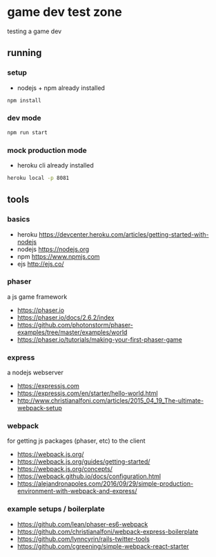# game dev test zone

testing a game dev

## running

### setup

- nodejs + npm already installed

```bash
npm install
```

### dev mode

```bash
npm run start
```

### mock production mode

- heroku cli already installed

```bash
heroku local -p 8081
```

## tools

### basics

- heroku https://devcenter.heroku.com/articles/getting-started-with-nodejs
- nodejs https://nodejs.org
- npm https://www.npmjs.com
- ejs http://ejs.co/

### phaser

a js game framework

- https://phaser.io
- https://phaser.io/docs/2.6.2/index
- https://github.com/photonstorm/phaser-examples/tree/master/examples/world
- https://phaser.io/tutorials/making-your-first-phaser-game

### express

a nodejs webserver

- https://expressjs.com
- https://expressjs.com/en/starter/hello-world.html
- http://www.christianalfoni.com/articles/2015_04_19_The-ultimate-webpack-setup

### webpack

for getting js packages (phaser, etc) to the client

- https://webpack.js.org/
- https://webpack.js.org/guides/getting-started/
- https://webpack.js.org/concepts/
- https://webpack.github.io/docs/configuration.html
- https://alejandronapoles.com/2016/09/29/simple-production-environment-with-webpack-and-express/

### example setups / boilerplate

- https://github.com/lean/phaser-es6-webpack
- https://github.com/christianalfoni/webpack-express-boilerplate
- https://github.com/lynncyrin/rails-twitter-tools
- https://github.com/cgreening/simple-webpack-react-starter
